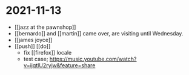 # 2021-11-13

- [[jazz at the pawnshop]]
- [[bernardo]] and [[martin]] came over, are visiting until Wednesday.
- [[james joyce]]
- [[push]] [[do]]
  - fix [[firefox]] locale
  - test case; https://music.youtube.com/watch?v=ijqtIU2ryjw&feature=share